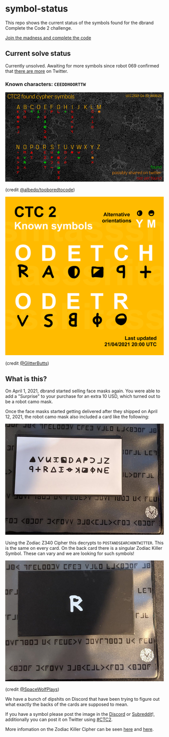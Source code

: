 # symbol-status

This repo shows the current status of the symbols found for the dbrand Complete the Code 2 challenge.

[Join the madness and complete the code](https://discord.gg/dbrand)

## Current solve status
Currently unsolved. Awaiting for more symbols since robot 069 confirmed that [there are more](https://twitter.com/dbrand/status/1384317000890130433) on Twitter. 

### Known characters: `CEEDDHOORTTW`

![Status](CTC2.png)

(credit [@albedo/tooboredtocode](https://github.com/tooboredtocode))

![Known Only](Known.png)

(credit [@GlitterButts](https://github.com/glitterbutts))

## What is this?

On April 1, 2021, dbrand started selling face masks again. You were able to add a "Surprise" to your purchase for an extra 10 USD, which turned out to be a robot camo mask.

Once the face masks started getting delivered after they shipped on April 12, 2021, the robot camo mask also included a card like the following:

![Card Front](card_front.jpeg)

Using the Zodiac Z340 Cipher this decrypts to `POSTANDSEARCHONTWITTER`. This is the same on every card. 
On the back card there is a singular Zodiac Killer Symbol. These can vary and we are looking for such symbols!

![Card Back](card_back.jpeg)

(credit [@SpaceWolfPlays](https://twitter.com/spacewolfplays))

We have a bunch of dipshits on Discord that have been trying to figure out what exactly the backs of the cards are supposed to mean.

If you have a symbol please post the image in the [Discord](https://discord.gg/dbrand) or [Subreddit](https://www.reddit.com/r/dbrand)!, additionally you can post it on Twitter using [#CTC2](https://twitter.com/hashtag/CTC2).

More infomation on the Zodiac Killer Cipher can be seen [here](http://zodiackillersite.com/viewtopic.php?f=23&t=5079) and [here](https://www.dcode.fr/zodiac-killer-cipher).
